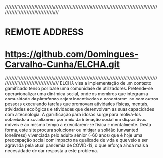 //////////////////////////////////////////////////////////////////////////////////////////////////////////////////////////////////////
# REMOTE ADDRESS
# https://github.com/Domingues-Carvalho-Cunha/ELCHA.git

//////////////////////////////////////////////////////////////////////////////////////////////////////////////////////////////////////
ELCHA visa a implementação de um contexto gamificado tendo por base uma comunidade de utilizadores.
Pretende-se operacionalizar uma dinâmica social, onde os membros que integram a comunidade da plataforma sejam incentivados a conectarem-se com outras pessoas executando tarefas que promovam atividades físicas, mentais, atividades ecológicas e atividades que desenvolvam as suas capacidades com a tecnologia.
A gamificação para idosos surge para motivá-los sobretudo a socializarem por meio da interação social em dispositivos móveis e ao mesmo tempo a exercitarem-se física e mentalmente.
Desta forma, este site procura solucionar ou mitigar a solidão (unwanted loneliness) vivenciada pelo adulto sénior (+60 anos) que é hoje uma preocupação social com impacto na qualidade de vida e que veio a ser agravada pela atual pandemia de COVID-19, o que reforça ainda mais a necessidade de dar resposta a este problema.
